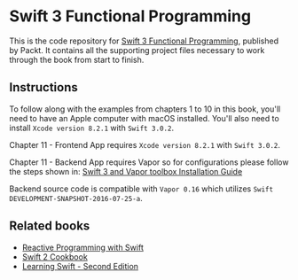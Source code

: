 # Swift 3 Functional Programming
This is the code repository for [Swift 3 Functional Programming](https://www.packtpub.com/application-development/swift-3-functional-programming?utm_source=github&utm_medium=repository&utm_campaign=9781785883880), published by Packt. It contains all the supporting project files necessary to work through the book from start to finish.

## Instructions
To follow along with the examples from chapters 1 to 10 in this book, you'll need to have an Apple computer with macOS installed. You'll also need to install `Xcode version 8.2.1` with `Swift 3.0.2`.

Chapter 11 - Frontend App requires `Xcode version 8.2.1` with `Swift 3.0.2`.

Chapter 11 - Backend App requires Vapor so for configurations please follow the steps shown in:
[Swift 3 and Vapor toolbox Installation Guide](https://vapor.github.io/documentation/getting-started/install-swift-3.html) 

Backend source code is compatible with `Vapor 0.16` which utilizes `Swift DEVELOPMENT-SNAPSHOT-2016-07-25-a`.

## Related books
- [Reactive Programming with Swift](https://www.packtpub.com/application-development/reactive-programming-swift?utm_source=github&utm_medium=repository&utm_campaign=9781785884269)
- [Swift 2 Cookbook](https://www.packtpub.com/application-development/swift-2-cookbook?utm_source=github&utm_medium=repository&utm_campaign=9781785889219)
- [Learning Swift - Second Edition](https://www.packtpub.com/application-development/learning-swift-second-edition?utm_source=github&utm_medium=repository&utm_campaign=9781785887512) 
